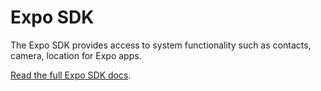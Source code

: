 Expo SDK
========

The Expo SDK provides access to system functionality such as contacts,
camera, location for Expo apps.

[Read the full Expo SDK docs](https://docs.expo.io/versions/latest/sdk/index.html).
